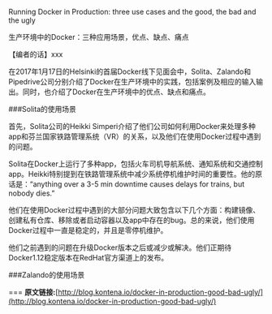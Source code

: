 
Running Docker in Production: three use cases and the good, the bad and the ugly

生产环境中的Docker：三种应用场景，优点、缺点、痛点

【编者的话】xxx

在2017年1月17日的Helsinki的首届Docker线下见面会中，Solita、Zalando和Pipedrive公司分别介绍了Docker在生产环境中的实践，包括案例及相应的输入输出。同时，也介绍了Docker在生产环境中的优点、缺点和痛点。

###Solita的使用场景

首先，Solita公司的Heikki Simperi介绍了他们公司如何利用Docker来处理多种app和芬兰国家铁路管理系统（VR）的关系，以及他们在使用Docker过程中遇到的问题。

Solita在Docker上运行了多种app，包括火车司机导航系统、通知系统和交通控制app。Heikki特别提到在铁路管理系统中减少系统停机维护时间的重要性。他的原话是：“anything over a 3-5 min downtime causes delays for trains, but nobody dies.”

他们在使用Docker过程中遇到的大部分问题大致包含以下几个方面：构建镜像、创建私有仓库、移除或者启动容器以及app中存在的bug。总的来说，他们使用Docker过程中一直是稳定的，并且是零停机维护。

他们之前遇到的问题在升级Docker版本之后或减少或解决。他们正期待Docker1.12稳定版本在RedHat官方渠道上的发布。

###Zalando的使用场景









===
**原文链接:**[http://blog.kontena.io/docker-in-production-good-bad-ugly/](http://blog.kontena.io/docker-in-production-good-bad-ugly/)
